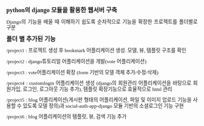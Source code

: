 <html>

<head>
<meta http-equiv=Content-Type content="text/html; charset=ks_c_5601-1987">
<meta name=Generator content="Microsoft Word 14 (filtered)">
<style>
<!--
 /* Font Definitions */
 @font-face
	{font-family:"Cambria Math";
	panose-1:2 4 5 3 5 4 6 3 2 4;}
@font-face
	{font-family:"맑은 고딕";
	panose-1:2 11 5 3 2 0 0 2 0 4;}
@font-face
	{font-family:"\@맑은 고딕";
	panose-1:2 11 5 3 2 0 0 2 0 4;}
 /* Style Definitions */
 p.MsoNormal, li.MsoNormal, div.MsoNormal
	{margin-top:0cm;
	margin-right:0cm;
	margin-bottom:10.0pt;
	margin-left:0cm;
	text-align:justify;
	text-justify:inter-ideograph;
	line-height:115%;
	text-autospace:none;
	word-break:break-hangul;
	font-size:10.0pt;
	font-family:"맑은 고딕";}
.MsoChpDefault
	{font-family:"맑은 고딕";}
.MsoPapDefault
	{margin-bottom:10.0pt;
	text-align:justify;
	text-justify:inter-ideograph;
	line-height:115%;}
 /* Page Definitions */
 @page WordSection1
	{size:595.3pt 841.9pt;
	margin:3.0cm 72.0pt 72.0pt 72.0pt;}
div.WordSection1
	{page:WordSection1;}
-->
</style>

</head>

<body lang=KO>

<div class=WordSection1>

<p class=MsoNormal><b><span lang=EN-US style='font-size:12.0pt;line-height:
115%'>python</span></b><b><span style='font-size:12.0pt;line-height:115%'>의<span
lang=EN-US> django </span>모듈을 활용한 웹서버 구축</span></b></p>

<p class=MsoNormal><span lang=EN-US>Django</span>의 기능을 배울 때 이해하기 쉽도록 순차적으로 기능을 확장한
프로젝트를 폴더별로 구분</p>

<p class=MsoNormal><b><span style='font-size:12.0pt;line-height:115%'>폴더 별 추가된 기능</span></b></p>

<p class=MsoNormal><span lang=EN-US>/project1 : </span>프로젝트 생성 후<span
lang=EN-US> bookmark </span>어플리케이션 생성<span lang=EN-US>. </span>모델<span
lang=EN-US>, </span>뷰<span lang=EN-US>, </span>템플릿 구조를 확인</p>

<p class=MsoNormal><span lang=EN-US>/project2 : django</span>튜토리얼 어플리케이션을 개발<span
lang=EN-US>(vote </span>어플리케이션<span lang=EN-US>)</span></p>

<p class=MsoNormal><span lang=EN-US>/project3 : vote</span>어플리케이션 확장<span
lang=EN-US> (form </span>기반의 모델 객체 추가<span lang=EN-US>/</span>수정<span
lang=EN-US>/</span>삭제<span lang=EN-US>)</span></p>

<p class=MsoNormal><span lang=EN-US>/project4 : customlogin </span>어플리케이션 생성<span
lang=EN-US> (django</span>의 회원관리 어플리케이션을 바탕으로 회원가입<span lang=EN-US>, </span>로그인<span
lang=EN-US>, </span>로그아웃 기능 추가<span lang=EN-US>), </span>템플릿 확장기능으로 효율적으로<span
lang=EN-US> html </span>관리</p>

<p class=MsoNormal><span lang=EN-US>/project5 : blog </span>어플리케이션<span
lang=EN-US>(</span>게시판 형태의 어플리케이션<span lang=EN-US>, </span>파일 및 이미지 업로드 기능을 사용할
수 있도록 모델 정의<span lang=EN-US>)</span>과<span lang=EN-US> social-auth-app-django </span>모듈
기반의 소셜로그인 기능 구현</p>

<p class=MsoNormal><span lang=EN-US>/project6 : blog </span>어플리케이션의 템플릿<span
lang=EN-US>, </span>뷰<span lang=EN-US>, </span>검색 기능 추가</p>

</div>

</body>

</html>
